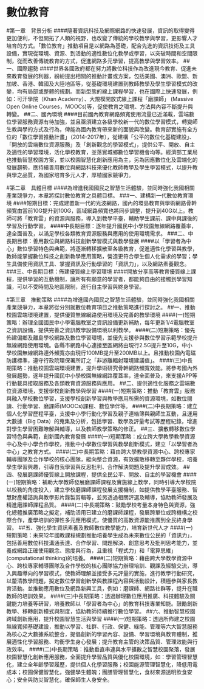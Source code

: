 # 數位教育
#第一章　背景分析
####隨著資訊科技及網際網路的快速發展，資訊的取得變得更加便利，不但開拓了人類的視野，也改變了傳統的學校教學與學習，更影響人才培育的方式。「數位教育」推動項目是以網路為基礎，配合先進的資訊技術及工具設備，實現從環境、資源、到活動的適性數位化教學或學習，以突破時間和空間限制，從而改善傳統教育的方式，促進網路多元學習，提高教學與學習效率。
##一、國際趨勢
####世界各國政府都在努力將數位科技作為改進現今教育、促進未來教育發展的利器，紛紛提出相關的推動計畫或方案，包括美國、澳洲、歐盟、新加坡、香港、韓國及大陸地區等，從基礎環境建置到教師教學及學生學習模式的改變，均有局部或整體的規劃。而新型態的線上課程學習，也在國際上快速發展，例如：可汗學院（Khan Academy）、大規模開放式線上課程「磨課師」 (Massive Open Online Courses，MOOCs)等，促使教育之環境、方法與內容不斷提升與轉變。
##二、國內環境
####目前國內教育網路頻寬使用流量已近滿載，雲端數位學習服務資源有待加強，並且亟須建立各級學校新一代的數位學習模式，轉變師生教與學的方式及行為，俾能為國內教育帶來新的面貌與改變。教育部實施有全方位的「數位學習推動計畫」（2014-2017年），從建構「公平的數位化基礎建設」、「開放的雲端數位資源服務」及「創新觀念的學習模式」，提供公平、開放、自主及適性的學習環境，活化學校教育，並落實城鄉數位學習機會均等。經濟部工業局也推動智慧校園方案，並以校園智慧化創新應用為主，另為因應數位化及雲端化的發展趨勢，應持續善用數位與網路科技來優化教師教學及學生學習模式，以提升教與學之品質，為國家培育多元人才，厚植國家競爭力。

#第二章　具體目標
####為增進我國國民之智慧生活體驗，並同時強化我國相關產業競爭力，本章將探討數位教育之具體目標。
###一、建構新一代數位教育環境
####短期目標：完成建置新一代的光波網路，國內的環島教育與學術網路骨幹頻寬由當前10G提升到100G，區域網路頻寬也將同步調整，提升到40G以上。教師可將「教育雲」的資源與服務，導入到教學平臺，輔助學生課前、課中與課後的學習及行動學習。
####中長期目標：逐年提升國民中小學校園無線網路覆蓋率，達全面普及，以滿足學校各類教育資源服務與應用的使用環境需求。
###二、中長期目標：善用數位與網路科技創新學習模式與教學發展
####以「學習者為中心」數位學習特色與典範，將逐漸轉移擴散至各級教育，促進適性化學習與教學，教師能掌握數位科技之創新教學應用策略，營造更符合學生個人化需求的學習；學生具備使用資訊工具、掌握資訊及行動學習的「資訊力」，以及網路素養觀念。
###三、中長期目標：佈建優質線上學習環境
####開放分享高等教育優質線上課程，提供學習的互動機制，讓所有有願意的學習者，都能夠自由的接觸到學習知識，可以不受時間及地區限制，進行自主學習與終身學習。

#第三章　推動策略
####為增進國內國民之智慧生活體驗，並同時強化我國相關產業競爭力，本章將從分別就數位教育項目之推動策略進行探討之。
##一、推動校園雲端環境建置，提供優質無線網路使用環境及完善的教學環境
####(一)短期策略：辦理全國國民中小學電腦教室之資訊設備更新補助，每年更新1/4電腦教室之資訊設備，提供完善之資訊教學設備環境以利教學。
####(二)短期策略：優先佈建偏鄉及離島學校網路及數位學習環境，並優先支援參與數位學習示範學校提升無線網路使用環境。各縣市網路中心連接至區網將由現行2.5G提升至10G，中小學校園無線網路連外頻寬亦由現行100MB提升至200MB以上。且推動校園內電磁防護標準，遵守行政院環保署所訂之「非游離輻射環境建議值」。
####(三)中長期策略：推動校園雲端環境建置，提升學術研究骨幹網路頻寬效能。將參考國內外發展趨勢，逐年提升國民中小學校園無線網路覆蓋率，達全面普及，來支援APP等行動載具接取服務及各類教育資源服務與應用。
##二、提供適性化服務之雲端數位資源環境，支援學校創新教學與學習
####(一)短期策略：推動「教育雲」服務與融入學校數位學習，支援學校創新學習與教學應用所需的資源環境，如數位閱讀、行動學習、磨課師(MOOCs)課程、數位學伴等。
####(二)中長期策略：建立個人化學習歷程平臺，支援中小學行動化學習及親子連絡簿與親師生互動，且運用大數據（Big Data）的蒐集及分析，包括學習、教學及評量考試等歷程紀錄，增進對學生學習困難瞭解與輔導，以及教師教學策略的修正。
##三、擴散轉移數位學習特色與典範，創新國內教育發展
####(一)短期策略：成立跨大學教學教學資源中心及中小學合作學校，推動中小學數位學習與教學創新模式，建立「以學習者為中心」之教育方式。
####(二)中長期策略：藉由跨大學教學資源中心、跨校專家輔導團隊及合作學校的核心團隊，縱向整合資源，有效擴散移轉至夥伴學校，培養學生學習興趣，引導自我學習與反思批判、合作解決問題及提升學習成效。 
##四、發展磨課師優質線上開放課程，提供全民公平、開放、自主的學習機會
####(一)短期策略：補助大學教師發展磨課師課程及實施線上教學，同時引導大學校院以校務的角度投入，建立學校磨課師課程發展支援機制，如提供教學平臺服務、智慧財產權諮詢與教學影片錄製剪輯等，並另透過相關評選及輔導，協助教師發展及精進磨課師課程品質。
####(二)中長期策略：鼓勵學校考量本身特色與資源，強化總體推廣策略之擬定，補助活用已建立的磨課師課程，發展跨單位或跨機構之校際合作，產學培訓的彈性多元應用模式，使優質的高教資源能推廣到全民終身學習。
##五、強化學生資訊素養及教師數位教學能力，培育新世代人才
####(一)短期策略：未來12年國教課程規劃推動培養學生成為未來數位公民的「資訊力」，包括善用數位科技溝通表達、合作學習、問題解決、創意思考及批判思考能力，並養成網路正確使用觀念、態度與行為，且重視「程式力」和「電算思維」(computational thinking)的培養。
####(二)短期策略：藉由跨大學教學資源中心、跨校專家輔導團隊及合作學校的核心團隊協力辦理培訓、觀課及經驗交流，導入興趣導向的學習模式，使教師理解並接受多元評量的實施，進行教學行動研究，以釐清教學問題，擬定數位學習創新學與教課程內容與活動設計，積極參與家長教育活動。並推動應用數位及網路新興工具，例如：磨課師、網路社群等，提升在職教師的培訓效果。
####(三)中長期策略：透過辦理數位應用推廣、科技體驗及關鍵能力培養等研習，培養教師以「學習者為中心」的教育科技專業知能。鼓勵創新教學、移轉創新模式與制度，協助教師持續推行數位學習。
##六、推動智慧校園跨域創新應用，提升校園智慧生活與學習
####(一)短期策略：透過所佈建之校園無線寬頻基礎建設，推動以學習、社群、行政、保健、綠能、管理等六大智慧服務為核心之大數據系統整合，提倡創新的學習內容、設備、學習環境與教育體制，推展適性化學習服務、均衡學生身心發展；提升教育主管的決策品質、管理效能與行政效率。
####(二)中長期策略：推動垂直串連與水平擴散之智慧校園聚落，發展校園智慧化創新應用服務，全面提升學習品質與優化校園環境，如：學習管理智慧化，建立全年齡學習履歷，提供個人化學習服務；校園能源管理智慧化，降低用電成本；校園保健智慧化，強健學生體魄；團膳管理智慧化，食材來源透明飲食安心；安全與防災智慧化，確保師生人身安全。

